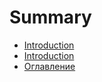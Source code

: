 # Summary

* [Introduction](readmemd.md)
* [Introduction](Introduction.md)
* [Оглавление](index.md)

